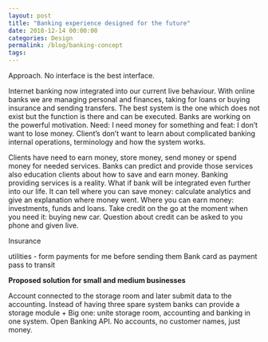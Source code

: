 ```yaml
---
layout: post
title: "Banking experience designed for the future"
date: 2018-12-14 00:00:00
categories: Design
permalink: /blog/banking-concept
tags: 
---
```


Approach. No interface is the best interface. 

Internet banking now integrated into our current live behaviour. With online banks we are managing personal and finances, taking for loans or buying insurance and sending transfers. The best system is the one which does not exist but the function is there and can be executed. Banks are working on the powerful motivation. Need: I need money for something and feat: I don’t want to lose money. Client’s don’t want to learn about complicated banking internal operations, terminology and how the system works.

Clients have need to earn money, store money, send money or spend money for needed services. Banks can predict and provide those services also education clients about how to save and earn money.  Banking providing services is a reality. What if bank will be integrated even further into our life. It can tell where you can save money: calculate analytics and give an explanation where money went. Where you can earn money: investments, funds and loans. Take credit on the go at the moment when you need it: buying new car. Question about credit can be asked to you phone and given live.

Insurance

utilities - form payments for me before sending them Bank card as payment pass to transit 

**Proposed solution for small and medium businesses** 

Account connected to the storage room and later submit data to the accounting. Instead of having three spare system banks can provide a storage module + Big one: unite storage room, accounting and banking in one system. Open Banking API. No accounts, no customer names, just money. 